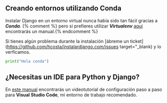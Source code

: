 ---
---

## Creando entornos utilizando Conda

Instalar Django en un entorno virtual nunca había sido tan fácil gracias a ***Conda***. {% comment %} pero si prefieres utilizar ***Virtualenv*** [aquí](virtualenv.md) encontrarás un manual.{% endcomment %}

Si tienes algún problema durante la instalación [ábreme un ticket](https://github.com/hcosta/instalardjango.com/issues target="_blank) y lo verficamos.

```python
print("Hola conda")
```

## ¿Necesitas un IDE para Python y Django?

En [este manual](visualstudiocode.md) encontrarás un videotutorial de configuración paso a paso para **Visual Studio Code**, mi entorno de trabajo recomendado.
